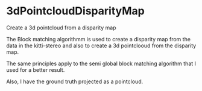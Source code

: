 # 3dPointcloudDisparityMap
Create a 3d pointcloud from a disparity map

The Block matching algorithmm is used to create a disparity map from the data in the kitti-stereo and also to create a 3d pointclooud from the disparity map.

The same principles apply to the semi global block matching algorithm that I used for a better result.

Also, I have the ground truth projected as a pointcloud.
